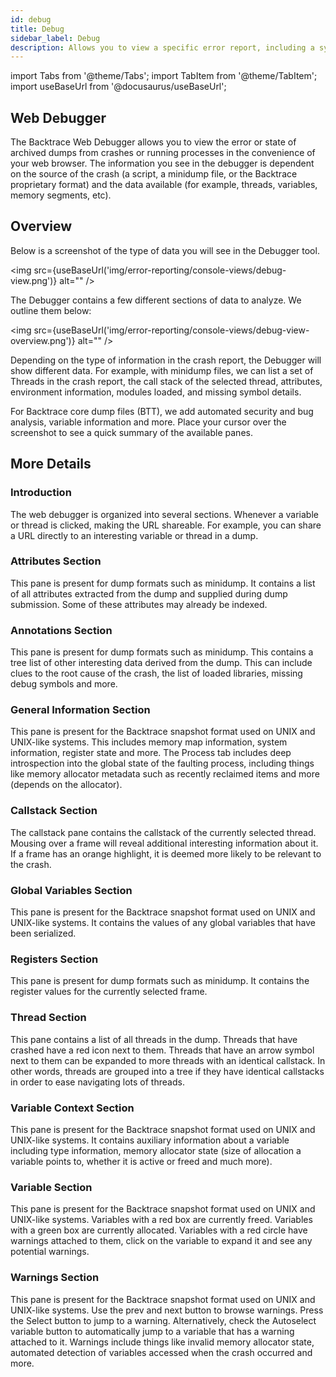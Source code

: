```yaml
---
id: debug
title: Debug
sidebar_label: Debug
description: Allows you to view a specific error report, including a symbolicated call stack, system and custom attributes, and other useful information.
---
```

import Tabs from '@theme/Tabs';
import TabItem from '@theme/TabItem';
import useBaseUrl from '@docusaurus/useBaseUrl';

## Web Debugger
The Backtrace Web Debugger allows you to view the error or state of archived dumps from crashes or running processes in the convenience of your web browser. The information you see in the debugger is dependent on the source of the crash (a script, a minidump file, or the Backtrace proprietary format) and the data available (for example, threads, variables, memory segments, etc).

## Overview
Below is a screenshot of the type of data you will see in the Debugger tool.  

<img src={useBaseUrl('img/error-reporting/console-views/debug-view.png')} alt="" />

The Debugger contains a few different sections of data to analyze. We outline them below:

<img src={useBaseUrl('img/error-reporting/console-views/debug-view-overview.png')} alt="" />

Depending on the type of information in the crash report, the Debugger will show different data. For example, with minidump files, we can list a set of Threads in the crash report, the call stack of the selected thread, attributes, environment information, modules loaded, and missing symbol details.

For Backtrace core dump files (BTT), we add automated security and bug analysis, variable information and more. Place your cursor over the screenshot to see a quick summary of the available panes.

## More Details
### Introduction
The web debugger is organized into several sections. Whenever a variable or thread is clicked, making the URL shareable. For example, you can share a URL directly to an interesting variable or thread in a dump.

### Attributes Section
This pane is present for dump formats such as minidump. It contains a list of all attributes extracted from the dump and supplied during dump submission. Some of these attributes may already be indexed.

### Annotations Section
This pane is present for dump formats such as minidump. This contains a tree list of other interesting data derived from the dump. This can include clues to the root cause of the crash, the list of loaded libraries, missing debug symbols and more.

### General Information Section
This pane is present for the Backtrace snapshot format used on UNIX and UNIX-like systems. This includes memory map information, system information, register state and more. The Process tab includes deep introspection into the global state of the faulting process, including things like memory allocator metadata such as recently reclaimed items and more (depends on the allocator).

### Callstack Section
The callstack pane contains the callstack of the currently selected thread. Mousing over a frame will reveal additional interesting information about it. If a frame has an orange highlight, it is deemed more likely to be relevant to the crash.

### Global Variables Section
This pane is present for the Backtrace snapshot format used on UNIX and UNIX-like systems. It contains the values of any global variables that have been serialized.

### Registers Section
This pane is present for dump formats such as minidump. It contains the register values for the currently selected frame.

### Thread Section
This pane contains a list of all threads in the dump. Threads that have crashed have a red icon next to them. Threads that have an arrow symbol next to them can be expanded to more threads with an identical callstack. In other words, threads are grouped into a tree if they have identical callstacks in order to ease navigating lots of threads.


### Variable Context Section
This pane is present for the Backtrace snapshot format used on UNIX and UNIX-like systems. It contains auxiliary information about a variable including type information, memory allocator state (size of allocation a variable points to, whether it is active or freed and much more).

### Variable Section
This pane is present for the Backtrace snapshot format used on UNIX and UNIX-like systems. Variables with a red box are currently freed. Variables with a green box are currently allocated. Variables with a red circle have warnings attached to them, click on the variable to expand it and see any potential warnings.

### Warnings Section
This pane is present for the Backtrace snapshot format used on UNIX and UNIX-like systems. Use the prev and next button to browse warnings. Press the Select button to jump to a warning. Alternatively, check the Autoselect variable button to automatically jump to a variable that has a warning attached to it. Warnings include things like invalid memory allocator state, automated detection of variables accessed when the crash occurred and more.
